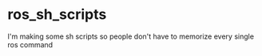 # ros_sh_scripts
I'm making some sh scripts so people don't have to memorize every single ros command
